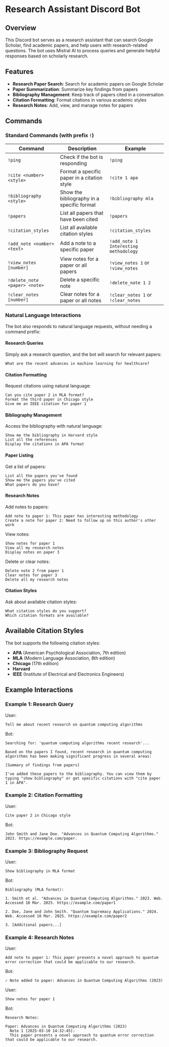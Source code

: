 # Research Assistant Discord Bot

## Overview
This Discord bot serves as a research assistant that can search Google Scholar, find academic papers, and help users with research-related questions. The bot uses Mistral AI to process queries and generate helpful responses based on scholarly research.

## Features
- **Research Paper Search**: Search for academic papers on Google Scholar
- **Paper Summarization**: Summarize key findings from papers
- **Bibliography Management**: Keep track of papers cited in a conversation
- **Citation Formatting**: Format citations in various academic styles
- **Research Notes**: Add, view, and manage notes for papers

## Commands

### Standard Commands (with prefix `!`)

| Command | Description | Example |
|---------|-------------|---------|
| `!ping` | Check if the bot is responding | `!ping` |
| `!cite <number> <style>` | Format a specific paper in a citation style | `!cite 1 apa` |
| `!bibliography <style>` | Show the bibliography in a specific format | `!bibliography mla` |
| `!papers` | List all papers that have been cited | `!papers` |
| `!citation_styles` | List all available citation styles | `!citation_styles` |
| `!add_note <number> <text>` | Add a note to a specific paper | `!add_note 1 Interesting methodology` |
| `!view_notes [number]` | View notes for a paper or all papers | `!view_notes 1` or `!view_notes` |
| `!delete_note <paper> <note>` | Delete a specific note | `!delete_note 1 2` |
| `!clear_notes [number]` | Clear notes for a paper or all notes | `!clear_notes 1` or `!clear_notes` |

### Natural Language Interactions

The bot also responds to natural language requests, without needing a command prefix:

#### Research Queries
Simply ask a research question, and the bot will search for relevant papers:
```
What are the recent advances in machine learning for healthcare?
```

#### Citation Formatting

Request citations using natural language:
```
Can you cite paper 2 in MLA format?
Format the third paper in Chicago style
Give me an IEEE citation for paper 1
```

#### Bibliography Management

Access the bibliography with natural language:
```
Show me the bibliography in Harvard style
List all the references
Display the citations in APA format
```

#### Paper Listing

Get a list of papers:
```
List all the papers you've found
Show me the papers you've cited
What papers do you have?
```

#### Research Notes

Add notes to papers:
```
Add note to paper 1: This paper has interesting methodology
Create a note for paper 2: Need to follow up on this author's other work
```

View notes:
```
Show notes for paper 1
View all my research notes
Display notes on paper 3
```

Delete or clear notes:
```
Delete note 2 from paper 1
Clear notes for paper 3
Delete all my research notes
```

#### Citation Styles

Ask about available citation styles:
```
What citation styles do you support?
Which citation formats are available?
```

## Available Citation Styles

The bot supports the following citation styles:
- **APA** (American Psychological Association, 7th edition)
- **MLA** (Modern Language Association, 8th edition)
- **Chicago** (17th edition)
- **Harvard**
- **IEEE** (Institute of Electrical and Electronics Engineers)

## Example Interactions

### Example 1: Research Query

User:
```
Tell me about recent research on quantum computing algorithms
```

Bot:
```
Searching for: 'quantum computing algorithms recent research'...

Based on the papers I found, recent research in quantum computing algorithms has been making significant progress in several areas:

[Summary of findings from papers]

I've added these papers to the bibliography. You can view them by typing "show bibliography" or get specific citations with "cite paper 1 in APA".
```

### Example 2: Citation Formatting

User:
```
Cite paper 2 in Chicago style
```

Bot:
```
John Smith and Jane Doe. "Advances in Quantum Computing Algorithms." 2023. https://example.com/paper.
```

### Example 3: Bibliography Request

User:
```
Show bibliography in MLA format
```

Bot:
```
Bibliography (MLA format):

1. Smith et al. "Advances in Quantum Computing Algorithms." 2023. Web. Accessed 10 Mar. 2025. https://example.com/paper1

2. Doe, Jane and John Smith. "Quantum Supremacy Applications." 2024. Web. Accessed 10 Mar. 2025. https://example.com/paper2

3. [Additional papers...]
```

### Example 4: Research Notes

User:
```
Add note to paper 1: This paper presents a novel approach to quantum error correction that could be applicable to our research.
```

Bot:
```
✓ Note added to paper: Advances in Quantum Computing Algorithms (2023)
```

User:
```
Show notes for paper 1
```

Bot:
```
Research Notes:

Paper: Advances in Quantum Computing Algorithms (2023)
  Note 1 [2025-03-10 14:32:45]:
  This paper presents a novel approach to quantum error correction that could be applicable to our research.
```
